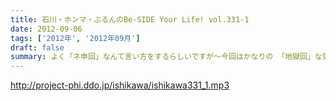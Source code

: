 ```yaml
---
title: 石川・ホンマ・ぶるんのBe-SIDE Your Life! vol.331-1
date: 2012-09-06
tags: ['2012年', '2012年09月']
draft: false
summary: よく「ネ申回」なんて言い方をするらしいですが～今回はかなりの 「地獄回」な気がしてならない・・・そんな晩夏の収録であります。１９時過ぎると空調が切れるスタジオからお届け！ＮＡＭＡＥ
---
```


http://project-phi.ddo.jp/ishikawa/ishikawa331_1.mp3
